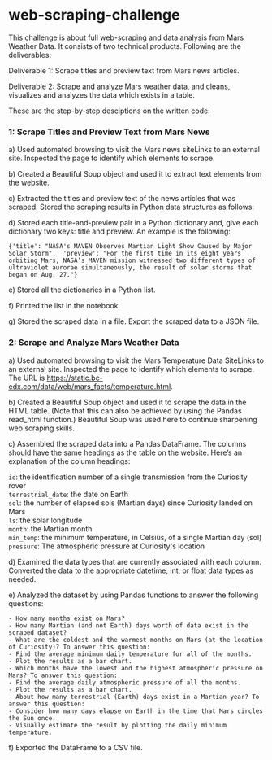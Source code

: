 # web-scraping-challenge

This challenge is about full web-scraping and data analysis from Mars Weather Data. It consists of two technical products. Following are the deliverables:

Deliverable 1: Scrape titles and preview text from Mars news articles.

Deliverable 2: Scrape and analyze Mars weather data, and cleans, visualizes and analyzes the data which exists in a table.

These are the step-by-step desciptions on the written code:

### 1: Scrape Titles and Preview Text from Mars News

a) Used automated browsing to visit the Mars news siteLinks to an external site. Inspected the page to identify which elements to scrape.

b) Created a Beautiful Soup object and used it to extract text elements from the website.

c) Extracted the titles and preview text of the news articles that was scraped. Stored the scraping results in Python data structures as follows:

d) Stored each title-and-preview pair in a Python dictionary and, give each dictionary two keys: title and preview. An example is the following:

`{'title': "NASA's MAVEN Observes Martian Light Show Caused by Major Solar Storm", 
 'preview': "For the first time in its eight years orbiting Mars, NASA’s MAVEN mission witnessed two different types of ultraviolet aurorae simultaneously, the result of solar storms that began on Aug. 27."}`

e) Stored all the dictionaries in a Python list.

f) Printed the list in the notebook.

g) Stored the scraped data in a file. Export the scraped data to a JSON file.

### 2: Scrape and Analyze Mars Weather Data

a) Used automated browsing to visit the Mars Temperature Data SiteLinks to an external site. Inspected the page to identify which elements to scrape. The URL is https://static.bc-edx.com/data/web/mars_facts/temperature.html.

b) Created a Beautiful Soup object and used it to scrape the data in the HTML table. (Note that this can also be achieved by using the Pandas read_html function.) Beautiful Soup was used here to continue sharpening web scraping skills.

c) Assembled the scraped data into a Pandas DataFrame. The columns should have the same headings as the table on the website. Here’s an explanation of the column headings:

`id`: the identification number of a single transmission from the Curiosity rover <br>
`terrestrial_date`: the date on Earth <br>
`sol`: the number of elapsed sols (Martian days) since Curiosity landed on Mars <br>
`ls`: the solar longitude <br>
`month`: the Martian month <br>
`min_temp`: the minimum temperature, in Celsius, of a single Martian day (sol) <br>
`pressure`: The atmospheric pressure at Curiosity's location <br>

d) Examined the data types that are currently associated with each column. Converted the data to the appropriate datetime, int, or float data types as needed.

e) Analyzed the dataset by using Pandas functions to answer the following questions:

	- How many months exist on Mars?
	- How many Martian (and not Earth) days worth of data exist in the scraped dataset?
	- What are the coldest and the warmest months on Mars (at the location of Curiosity)? To answer this question:
	- Find the average minimum daily temperature for all of the months.
	- Plot the results as a bar chart.
	- Which months have the lowest and the highest atmospheric pressure on Mars? To answer this question:
	- Find the average daily atmospheric pressure of all the months.
	- Plot the results as a bar chart.
	- About how many terrestrial (Earth) days exist in a Martian year? To answer this question:
	- Consider how many days elapse on Earth in the time that Mars circles the Sun once.
	- Visually estimate the result by plotting the daily minimum temperature.

f) Exported the DataFrame to a CSV file.

